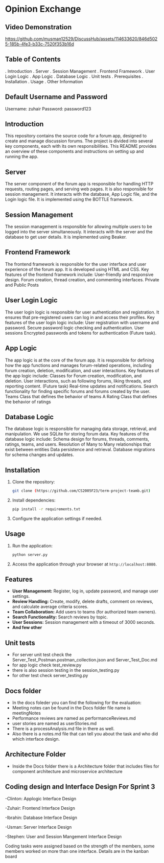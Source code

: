 

# Opinion Exchange

## Video Demonstration



https://github.com/musman12529/DiscussHub/assets/114633620/846d5025-185b-4fe3-b33c-7520f353b16d



## Table of Contents
. Introduction
. Server
. Session Management
. Frontend Framework
. User Login Logic
. App Logic
. Database Logic
. Unit tests
. Prerequisites
. Installation
. Usage
. Other Information

## Default Username and Password
Username: zuhair
Password: password123


## Introduction
This repository contains the source code for a forum app, designed to create and manage discussion forums. The project is divided into several key components, each with its own responsibilities. This README provides an overview of these components and instructions on setting up and running the app.

## Server
The server component of the forum app is responsible for handling HTTP requests, routing pages, and serving web pages. It is also responsible for session management. It interacts with the database, App Logic file, and the Login logic file. It is implemented using the BOTTLE framework.  

## Session Management
The session management is responsible for allowing multiple users to be logged into the server simultaneously. It interacts with the server and the database to get user details. It is implemented using Beaker. 

## Frontend Framework
The frontend framework is responsible for the user interface and user experience of the forum app. It is developed using HTML and CSS. Key features of the frontend framework include:
User-friendly and responsive design.
Forum creation, thread creation, and commenting interfaces.
Private and Public Posts

## User Login Logic
The user login logic is responsible for user authentication and registration. It ensures that pre-registered users can log in and access their profiles. Key features of the user login logic include:
User registration with username and password.
Secure password logic checking and authentication.
User sessions 
Encrypted passwords and tokens for authentication (Future task).

## App Logic
The app logic is at the core of the forum app. It is responsible for defining how the app functions and manages forum-related operations, including forum creation, deletion, modification, and user interactions. Key features of the app logic include:
Classes for Forum creation, modification, and deletion.
User interactions, such as following forums, liking threads, and reporting content. (Future task)
Real-time updates and notifications.
Search functionality for finding specific forums and forums created by the user.
Teams Class that defines the behavior of teams
A Rating Class that defines the behavior of ratings

## Database Logic
The database logic is responsible for managing data storage, retrieval, and manipulation. We use SQLite for storing forum data. Key features of the database logic include:
Schema design for forums, threads, comments, ratings, teams, and users.
Resolution of Many to Many relationships that exist between entities
Data persistence and retrieval.
Database migrations for schema changes and updates.

## Installation

1. Clone the repository:

    ```bash
    git clone (https://github.com/CS2005F23/term-project-teamb.git)
    ```

2. Install dependencies:

    ```bash
    pip install -r requirements.txt
    ```

3. Configure the application settings if needed.

## Usage

1. Run the application:

    ```bash
    python server.py
    ```

2. Access the application through your browser at `http://localhost:8080`.

## Features

- **User Management:** Register, log in, update password, and manage user settings.
- **Review Handling:** Create, modify, delete drafts, comment on reviews, and calculate average criteria scores.
- **Team Collaboration:** Add users to teams (for authorized team owners).
- **Search Functionality:** Search reviews by topic.
- **User Sessions:** Session management with a timeout of 3000 seconds.
- **And few other**

## Unit tests
- For server unit test check the Server_Test_Postman.postman_collection.json and Server_Test_Doc.md
- for app logic check test_review.py
- there is also session testing in the session_testing.py
- for other test check server_testing.py

## Docs folder
- In the docs foleder you can find the following for the evaluation:
- Meeting notes can be found in the Docs folder file name is meetingNotes
- Performance reviews are named as performanceReviews.md
- user stories are named as userStories.md
- There is a processAnalysis.md file in there as well.
- Also there is a notes.md file that can tell you about the task and who did which interface design.
  
## Architecture Folder
- Inside the Docs folder there is a Architecture folder that includes files for component architecture and microservice architecture
  

## Coding design and Interface Design For Sprint 3
-Clinton: Applogic Interface Design

-Zuhair: Frontend Interface Design

-Ibrahin: Database Interface Design

-Usman: Server Interface Design

-Stephen: User and Session Mangement Interface Design

Coding tasks were assigned based on the strength of the members, some members worked on more than one interface. Details are in the kanban board
